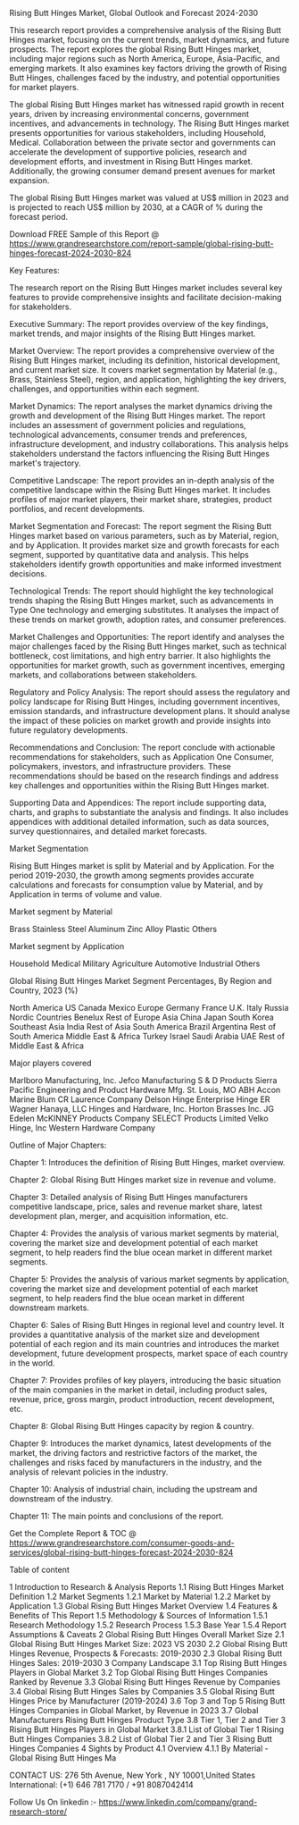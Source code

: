 Rising Butt Hinges Market, Global Outlook and Forecast 2024-2030

This research report provides a comprehensive analysis of the Rising Butt Hinges market, focusing on the current trends, market dynamics, and future prospects. The report explores the global Rising Butt Hinges market, including major regions such as North America, Europe, Asia-Pacific, and emerging markets. It also examines key factors driving the growth of Rising Butt Hinges, challenges faced by the industry, and potential opportunities for market players.

The global Rising Butt Hinges market has witnessed rapid growth in recent years, driven by increasing environmental concerns, government incentives, and advancements in technology. The Rising Butt Hinges market presents opportunities for various stakeholders, including Household, Medical. Collaboration between the private sector and governments can accelerate the development of supportive policies, research and development efforts, and investment in Rising Butt Hinges market. Additionally, the growing consumer demand present avenues for market expansion.

The global Rising Butt Hinges market was valued at US$ million in 2023 and is projected to reach US$ million by 2030, at a CAGR of % during the forecast period.

Download FREE Sample of this Report @ https://www.grandresearchstore.com/report-sample/global-rising-butt-hinges-forecast-2024-2030-824


Key Features:

The research report on the Rising Butt Hinges market includes several key features to provide comprehensive insights and facilitate decision-making for stakeholders.

Executive Summary: The report provides overview of the key findings, market trends, and major insights of the Rising Butt Hinges market.

Market Overview: The report provides a comprehensive overview of the Rising Butt Hinges market, including its definition, historical development, and current market size. It covers market segmentation by Material (e.g., Brass, Stainless Steel), region, and application, highlighting the key drivers, challenges, and opportunities within each segment.

Market Dynamics: The report analyses the market dynamics driving the growth and development of the Rising Butt Hinges market. The report includes an assessment of government policies and regulations, technological advancements, consumer trends and preferences, infrastructure development, and industry collaborations. This analysis helps stakeholders understand the factors influencing the Rising Butt Hinges market's trajectory.

Competitive Landscape: The report provides an in-depth analysis of the competitive landscape within the Rising Butt Hinges market. It includes profiles of major market players, their market share, strategies, product portfolios, and recent developments.

Market Segmentation and Forecast: The report segment the Rising Butt Hinges market based on various parameters, such as by Material, region, and by Application. It provides market size and growth forecasts for each segment, supported by quantitative data and analysis. This helps stakeholders identify growth opportunities and make informed investment decisions.

Technological Trends: The report should highlight the key technological trends shaping the Rising Butt Hinges market, such as advancements in Type One technology and emerging substitutes. It analyses the impact of these trends on market growth, adoption rates, and consumer preferences.

Market Challenges and Opportunities: The report identify and analyses the major challenges faced by the Rising Butt Hinges market, such as technical bottleneck, cost limitations, and high entry barrier. It also highlights the opportunities for market growth, such as government incentives, emerging markets, and collaborations between stakeholders.

Regulatory and Policy Analysis: The report should assess the regulatory and policy landscape for Rising Butt Hinges, including government incentives, emission standards, and infrastructure development plans. It should analyse the impact of these policies on market growth and provide insights into future regulatory developments.

Recommendations and Conclusion: The report conclude with actionable recommendations for stakeholders, such as Application One Consumer, policymakers, investors, and infrastructure providers. These recommendations should be based on the research findings and address key challenges and opportunities within the Rising Butt Hinges market.

Supporting Data and Appendices: The report include supporting data, charts, and graphs to substantiate the analysis and findings. It also includes appendices with additional detailed information, such as data sources, survey questionnaires, and detailed market forecasts.

Market Segmentation

Rising Butt Hinges market is split by Material and by Application. For the period 2019-2030, the growth among segments provides accurate calculations and forecasts for consumption value by Material, and by Application in terms of volume and value.



Market segment by Material



Brass
Stainless Steel
Aluminum
Zinc Alloy
Plastic
Others


Market segment by Application



Household
Medical
Military
Agriculture
Automotive
Industrial
Others


Global Rising Butt Hinges Market Segment Percentages, By Region and Country, 2023 (%)



North America
US
Canada
Mexico
Europe
Germany
France
U.K.
Italy
Russia
Nordic Countries
Benelux
Rest of Europe
Asia
China
Japan
South Korea
Southeast Asia
India
Rest of Asia
South America
Brazil
Argentina
Rest of South America
Middle East & Africa
Turkey
Israel
Saudi Arabia
UAE
Rest of Middle East & Africa


Major players covered



Marlboro Manufacturing, Inc.
Jefco Manufacturing
S & D Products
Sierra Pacific Engineering and Product
Hardware Mfg.
St. Louis, MO
ABH
Accon Marine
Blum
CR Laurence Company
Delson Hinge
Enterprise Hinge
ER Wagner
Hanaya, LLC
Hinges and Hardware, Inc.
Horton Brasses Inc.
JG Edelen
McKINNEY Products Company
SELECT Products Limited
Velko Hinge, Inc
Western Hardware Company


Outline of Major Chapters:

Chapter 1: Introduces the definition of Rising Butt Hinges, market overview.

Chapter 2: Global Rising Butt Hinges market size in revenue and volume.

Chapter 3: Detailed analysis of Rising Butt Hinges manufacturers competitive landscape, price, sales and revenue market share, latest development plan, merger, and acquisition information, etc.

Chapter 4: Provides the analysis of various market segments by material, covering the market size and development potential of each market segment, to help readers find the blue ocean market in different market segments.

Chapter 5: Provides the analysis of various market segments by application, covering the market size and development potential of each market segment, to help readers find the blue ocean market in different downstream markets.

Chapter 6: Sales of Rising Butt Hinges in regional level and country level. It provides a quantitative analysis of the market size and development potential of each region and its main countries and introduces the market development, future development prospects, market space of each country in the world.

Chapter 7: Provides profiles of key players, introducing the basic situation of the main companies in the market in detail, including product sales, revenue, price, gross margin, product introduction, recent development, etc.

Chapter 8: Global Rising Butt Hinges capacity by region & country.

Chapter 9: Introduces the market dynamics, latest developments of the market, the driving factors and restrictive factors of the market, the challenges and risks faced by manufacturers in the industry, and the analysis of relevant policies in the industry.

Chapter 10: Analysis of industrial chain, including the upstream and downstream of the industry.

Chapter 11: The main points and conclusions of the report.

Get the Complete Report & TOC @ https://www.grandresearchstore.com/consumer-goods-and-services/global-rising-butt-hinges-forecast-2024-2030-824

Table of content

1 Introduction to Research & Analysis Reports
1.1 Rising Butt Hinges Market Definition
1.2 Market Segments
1.2.1 Market by Material
1.2.2 Market by Application
1.3 Global Rising Butt Hinges Market Overview
1.4 Features & Benefits of This Report
1.5 Methodology & Sources of Information
1.5.1 Research Methodology
1.5.2 Research Process
1.5.3 Base Year
1.5.4 Report Assumptions & Caveats
2 Global Rising Butt Hinges Overall Market Size
2.1 Global Rising Butt Hinges Market Size: 2023 VS 2030
2.2 Global Rising Butt Hinges Revenue, Prospects & Forecasts: 2019-2030
2.3 Global Rising Butt Hinges Sales: 2019-2030
3 Company Landscape
3.1 Top Rising Butt Hinges Players in Global Market
3.2 Top Global Rising Butt Hinges Companies Ranked by Revenue
3.3 Global Rising Butt Hinges Revenue by Companies
3.4 Global Rising Butt Hinges Sales by Companies
3.5 Global Rising Butt Hinges Price by Manufacturer (2019-2024)
3.6 Top 3 and Top 5 Rising Butt Hinges Companies in Global Market, by Revenue in 2023
3.7 Global Manufacturers Rising Butt Hinges Product Type
3.8 Tier 1, Tier 2 and Tier 3 Rising Butt Hinges Players in Global Market
3.8.1 List of Global Tier 1 Rising Butt Hinges Companies
3.8.2 List of Global Tier 2 and Tier 3 Rising Butt Hinges Companies
4 Sights by Product
4.1 Overview
4.1.1 By Material - Global Rising Butt Hinges Ma

CONTACT US:
276 5th Avenue, New York , NY 10001,United States
International: (+1) 646 781 7170 / +91 8087042414

Follow Us On linkedin :- https://www.linkedin.com/company/grand-research-store/
